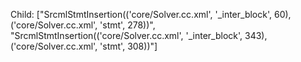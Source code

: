 Child: ["SrcmlStmtInsertion(('core/Solver.cc.xml', '_inter_block', 60), ('core/Solver.cc.xml', 'stmt', 278))", "SrcmlStmtInsertion(('core/Solver.cc.xml', '_inter_block', 343), ('core/Solver.cc.xml', 'stmt', 308))"]